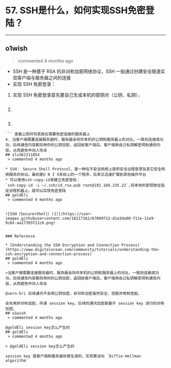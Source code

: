 
 # 57. SSH是什么，如何实现SSH免密登陆？ 
  
 ***
## o1wish 
 > commented 4 months ago 

- SSH 是一种基于 RSA 的非对称加密网络协议，SSH 一般通过创建安全隧道实现客户端与服务器之间的连接
- 实现 SSH 免密登录：
1. 实现 SSH 免密登录首先要自己生成本机的密钥对（公钥，私钥），
```ssh-keygen -t rsa
```
2. 
```cd ~/.ssh
```
3. 
```cat id_rsa.pub
``` 查看公钥并将其放在需要免密连接的服务器上
4. 当客户端需要连接服务器时，服务器会将你本机的公钥和服务器上的对比，一致则连接成功功，后续通信内容都将用你的公钥加密，返回给客户端后，客户端用自己私钥解密得到通信内容，从而避免中间人攻击
## zlx362211854 
 > commented 4 months ago 

* SSH： Secure Shell Protocol，是一种在不安全网络上提供安全远程登录及其它安全网络服务的协议。最初是U N I X系统上的一个程序，后来又迅速扩展到其他操作平台
* 可以使用ssh-copy-id来建立免密登陆：
`ssh-copy-id -i ~/.ssh/id_rsa.pub root@192.168.235.22`,将本地的密钥放在指定远程机器上，就可以实现免密登陆
## goldEli 
 > commented 4 months ago 


![SSH（Secure+Shell）(1)](https://user-images.githubusercontent.com/18217162/67009712-d1a3da00-f11e-11e9-9c6e-aa17393f11c6.png)


### Reference

* [Understanding the SSH Encryption and Connection Process](https://www.digitalocean.com/community/tutorials/understanding-the-ssh-encryption-and-connection-process)
## goldEli 
 > commented 4 months ago 

>当客户端需要连接服务器时，服务器会将你本机的公钥和服务器上的对比，一致则连接成功功，后续通信内容都将用你的公钥加密，返回给客户端后，客户端用自己私钥解密得到通信内容，从而避免中间人攻击

@vern-kri 后续通讯不会用公钥加密，非对称加密虽然安全，但是非常耗性能。

会先用非对称加密，传递 session key，后续的通讯加密是基于 session key 进行的对称加密。
## o1wish 
 > commented 4 months ago 

@goldEli session key怎么产生的
## goldEli 
 > commented 4 months ago 

> @goldEli session key怎么产生的

session key 是客户端和服务器协商生成的，实现算法叫 `Diffie-Hellman algorithm`